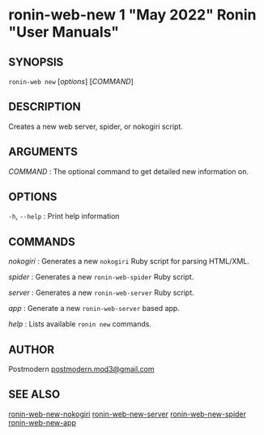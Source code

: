 # ronin-web-new 1 "May 2022" Ronin "User Manuals"

## SYNOPSIS

`ronin-web new` [*options*] [*COMMAND*]

## DESCRIPTION

Creates a new web server, spider, or nokogiri script.

## ARGUMENTS

*COMMAND*
: The optional command to get detailed new information on.

## OPTIONS

`-h`, `--help`
: Print help information

## COMMANDS

*nokogiri*
: Generates a new `nokogiri` Ruby script for parsing HTML/XML.

*spider*
: Generates a new `ronin-web-spider` Ruby script.

*server*
: Generates a new `ronin-web-server` Ruby script.

*app*
: Generate a new `ronin-web-server` based app.

*help*
: Lists available `ronin new` commands.

## AUTHOR

Postmodern <postmodern.mod3@gmail.com>

## SEE ALSO

[ronin-web-new-nokogiri](ronin-web-new-nokogiri.1.md) [ronin-web-new-server](ronin-web-new-server.1.md) [ronin-web-new-spider](ronin-web-new-spider.1.md) [ronin-web-new-app](ronin-web-new-app.1.md)
